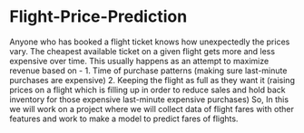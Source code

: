 # Flight-Price-Prediction
Anyone who has booked a flight ticket knows how unexpectedly the prices vary. The cheapest available ticket on a given flight gets more and less expensive over time. This usually happens as an attempt to maximize revenue based on - 1. Time of purchase patterns (making sure last-minute purchases are expensive) 2. Keeping the flight as full as they want it (raising prices on a flight which is filling up in order to reduce sales and hold back inventory for those expensive last-minute expensive purchases) So, In this we will work on a project where we will collect data of flight fares with other features and work to make a model to predict fares of flights.
